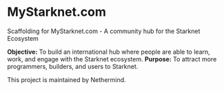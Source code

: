 # MyStarknet.com

Scaffolding for MyStarknet.com - A community hub for the Starknet Ecosystem

**Objective:** To build an international hub where people are able to learn, work, and engage with the Starknet ecosystem. 
**Purpose:** To attract more programmers, builders, and users to Starknet.

This project is maintained by Nethermind.
